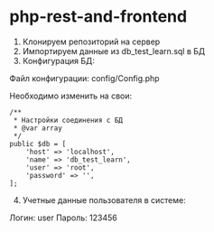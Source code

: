# php-rest-and-frontend

1. Клонируем репозиторий на сервер
2. Импортируем данные из db_test_learn.sql в БД
3. Конфигурация БД:

Файл конфигурации:
config/Config.php

Необходимо изменить на свои:


    /**
     * Настройки соединения с БД
     * @var array 
     */
    public $db = [
        'host' => 'localhost',
        'name' => 'db_test_learn',
        'user' => 'root',
        'password' => '',        
    ];
 
 4. Учетные данные пользователя в системе:
 
Логин: user
Пароль: 123456
